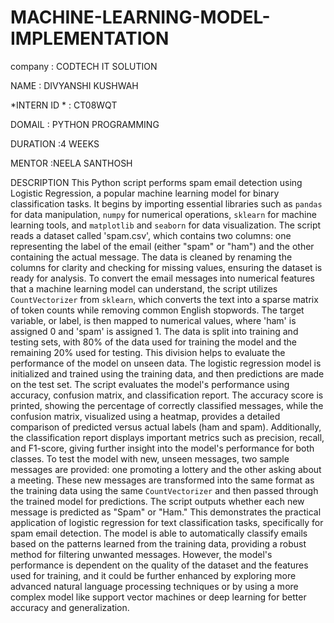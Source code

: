 # MACHINE-LEARNING-MODEL-IMPLEMENTATION

company : CODTECH IT SOLUTION

NAME : DIVYANSHI KUSHWAH

*INTERN ID * : CT08WQT

DOMAIL : PYTHON PROGRAMMING

DURATION :4 WEEKS

MENTOR :NEELA SANTHOSH

DESCRIPTION
This Python script performs spam email detection using Logistic Regression, a popular machine learning model for binary classification tasks. It begins by importing essential libraries such as `pandas` for data manipulation, `numpy` for numerical operations, `sklearn` for machine learning tools, and `matplotlib` and `seaborn` for data visualization. The script reads a dataset called 'spam.csv', which contains two columns: one representing the label of the email (either "spam" or "ham") and the other containing the actual message. The data is cleaned by renaming the columns for clarity and checking for missing values, ensuring the dataset is ready for analysis. To convert the email messages into numerical features that a machine learning model can understand, the script utilizes `CountVectorizer` from `sklearn`, which converts the text into a sparse matrix of token counts while removing common English stopwords. The target variable, or label, is then mapped to numerical values, where 'ham' is assigned 0 and 'spam' is assigned 1. The data is split into training and testing sets, with 80% of the data used for training the model and the remaining 20% used for testing. This division helps to evaluate the performance of the model on unseen data. The logistic regression model is initialized and trained using the training data, and then predictions are made on the test set. The script evaluates the model's performance using accuracy, confusion matrix, and classification report. The accuracy score is printed, showing the percentage of correctly classified messages, while the confusion matrix, visualized using a heatmap, provides a detailed comparison of predicted versus actual labels (ham and spam). Additionally, the classification report displays important metrics such as precision, recall, and F1-score, giving further insight into the model's performance for both classes. To test the model with new, unseen messages, two sample messages are provided: one promoting a lottery and the other asking about a meeting. These new messages are transformed into the same format as the training data using the same `CountVectorizer` and then passed through the trained model for predictions. The script outputs whether each new message is predicted as "Spam" or "Ham." This demonstrates the practical application of logistic regression for text classification tasks, specifically for spam email detection. The model is able to automatically classify emails based on the patterns learned from the training data, providing a robust method for filtering unwanted messages. However, the model's performance is dependent on the quality of the dataset and the features used for training, and it could be further enhanced by exploring more advanced natural language processing techniques or by using a more complex model like support vector machines or deep learning for better accuracy and generalization.
